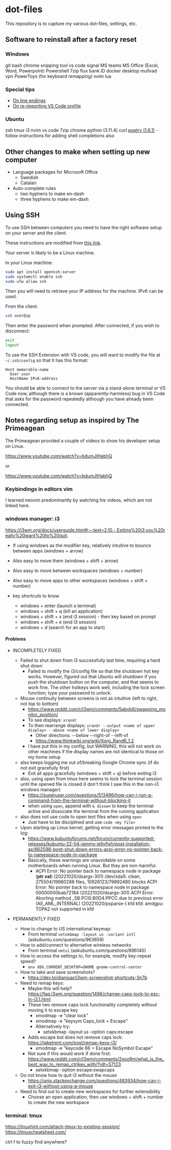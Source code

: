 # dot-files

This repository is to capture my various dot-files, settings, etc.

## Software to reinstall after a factory reset

### Windows

git bash
chrome
snipping tool
vs code
signal
MS teams
MS Office (Excel, Word, Powerpoint)
Powershell
7zip
flux
bank ID
docker desktop
mullvad vpn
PowerToys (for keyboard remapping)
nvim
lua

### Special tips

- [On line endings](https://www.shellcheck.net/wiki/SC1017)
- [On re-importing VS Code profile](https://github.com/microsoft/vscode/issues/168867)

### Ubuntu

zsh
tmux
i3
nvim
vs code
7zip
chrome
python (3.11.4)
curl
[poetry (1.6.1)](https://python-poetry.org/docs/) - follow instructions for adding shell completions also

## Other changes to make when setting up new computer

- Language packages for Microsoft Office
  - Swedish
  - Catalan
- Auto-complete rules
  - two hyphens to make en-dash
  - three hyphens to make em-dash

## Using SSH

To use SSH between computers you need to have the right software setup on your server and the client.

These instructions are modified from [this link](https://www.cyberciti.biz/faq/how-to-install-ssh-on-ubuntu-linux-using-apt-get/).

Your server is likely to be a Linux machine.

In your Linux machine:

```sh
sudo apt install openssh-server
sudo systemctl enable ssh
sudo ufw allow ssh
```

Then you will need to retrieve your IP address for the machine. IPv6 can be used.

From the client:

```sh
ssh user@ip
```

Then enter the password when prompted. After connected, if you wish to disconnect:

```sh
exit
logout
```

To use the SSH Extension with VS code, you will want to modify the file at `~/.ssh/config` so that it has this format:

```plaintext
Host memorable-name
  User user
  HostName IPv6-address
```

You should be able to connect to the server via a stand-alone terminal or VS Code now, although there is a known (apparently-harmless) bug in VS Code that asks for the password repeatedly although you have already been connected.

## Notes regarding setup as inspired by The Primeagean

The Primeagean provided a couple of videos to show his developer setup on Linux.

<https://www.youtube.com/watch?v=bdumJIHabhQ>

or

<https://www.youtube.com/watch?v=bdumJlHabhQ>

### Keybindings in editors vim

I learned neovim predominantly by watching his videos, which are not linked here.

### windows manager: i3

<https://i3wm.org/docs/userguide.html#:~:text=2.10.-,Exiting%20i3,you%20really%20want%20to%20quit>.

- If using windows as the modifier key, relatively intuitive to bounce between apps (windows + arrow)
- Also easy to move them (windows + shift + arrow)
- Also easy to move between workspaces (windows + number)
- Also easy to move apps to other workspaces (windows + shift + number)

- key shortcuts to know
  - windows + enter (launch a terminal)
  - windows + shift + q (kill an application)
  - windows + shift + x (end i3 session) - then key based on prompt
  - windows + shift + e (end i3 session)
  - windows + d (search for an app to start)

#### Problems

- INCOMPLETELY FIXED
  - Failed to shut down from i3 successfully last time, requiring a hard shut down
    - Failed to modify the i3/config file so that the shutdown hot key works. However, figured out that Ubuntu will shutdown if you push the shutdown button on the computer, and that seems to work fine. The other hotkeys work well, including the lock screen function; type your password to unlock.
  - Mouse continuity between screens is not as intuitive (left to right, not top to bottom)
    - <https://www.reddit.com/r/i3wm/comments/5abvb6/swapping_monitor_position/>
    - To see displays: `xrandr`
    - To then rearrange displays: `xrandr --output <name of upper display> --above <name of lower display>`
      - Other directions: --below --right-of --left-of
      - <https://www.thinkwiki.org/wiki/Xorg_RandR_1.2>
    - I have put this in my config, but WARNING, this will not work on other machines if the display names are not identical to those on my home setup
  - also keeps logging me out of/breaking Google Chrome sync (if do not exit gracefully first)
    - Exit all apps gracefully (windows + shift + q) before exiting i3
  - also, using open from tmux here seems to lock the terminal session until the opened file is closed (I don't think I saw this in the non-i3 windows manager)
    - <https://superuser.com/questions/513496/how-can-i-run-a-command-from-the-terminal-without-blocking-it>
    - when using `open`, append with `& disown` to keep the terminal active and dissociate the terminal from the running application
  - also does not use code to open text files when using `open`
    - Just have to be disciplined and use `code <my file>`
  - Upon starting up Linux kernel, getting error messages printed to the log:
    - <https://www.kubuntuforums.net/forum/currently-supported-releases/kubuntu-22-04-jammy-jellyfish/post-installation-ax/662598-boot-shut-down-errors-acpi-error-no-pointer-back-to-namespace-node-in-package>
    - Basically, these warnings are unavoidable on some motherboards when running Linux. But they are non-harmful.
      - ACPI Error: No pointer back to namespace node in package (____ptr
            val____) (20221020/dsargs-301)
            /dev/sda5: clean, 275504/19980288 files, 10926123/79892480 blocks
            ACPI Error: No pointer back to namespace node in package 00000000bab72184 (20221020/dsargs-301)
            ACPI Error: Aborting method \_SB.PCI0.B0D4.PPCC due to previous error (AE_AML_INTERNAL) (20221020/psparse-)
            kfd kfd: amdgpu: TOPA2 not supported in kfd

- PERMANENTLY FIXED
  - How to change to US international keymap:
    - From terminal `setxkbmap -layout us -variant intl` (askubuntu.com/questions/963659)
  - How to add/connect to alternative wireless networks
    - From terminal `nmtui` (askubuntu.com/questions/896140)
  - How to access the settings to, for example, modify key-repeat speed?
    - `env XDG_CURRENT_DESKTOP=GNOME gnome-control-center`
  - How to take and save screenshots?
    - <https://dev.to/dianjuar/i3wm-screenshot-shortcuts-3n7b>
  - Need to remap keys:
    - Maybe this will help? <https://faq.i3wm.org/question/1496/change-caps-lock-to-esc-in-i3.1.html>
    - These two remove caps lock functionality completely without moving it to escape key
      - xmodmap -e "clear lock"
      - xmodmap -e "keysym Caps_lock = Escape"
      - Alternatively try:
        - setxkbmap -layout us -option caps:escape
    - Adds escape but does not remove caps lock: <https://jaketrent.com/post/remap-keys-i3/>
      - xmodmap -e "keycode 66 = Escape NoSymbol Escape"
    - Not sure if this would work if done first: <https://www.reddit.com/r/i3wm/comments/2xoo9m/what_is_the_best_way_to_remap_ctrlkey_with/?rdt=57123>
      - setxkbmap -option escape:swapcaps
  - Do not know how to quit i3 without the mouse
    - <https://unix.stackexchange.com/questions/483934/how-can-i-exit-i3-without-using-a-mouse>
  - Need to find out to create new workspaces for further extensibility
    - Choose an open application, then use windows + shift + number to create the new workspace

### terminal: tmux

<https://linuxhint.com/attach-tmux-to-existing-session/>
<https://tmuxcheatsheet.com/>

ctrl f to fuzzy find anywhere?
